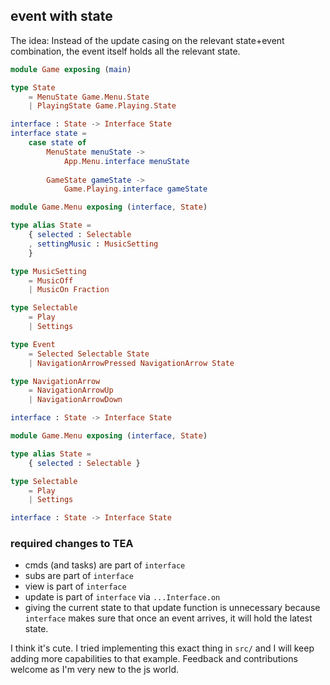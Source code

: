 ## event with state

The idea: Instead of the update casing on the relevant state+event combination,
the event itself holds all the relevant state.

```elm
module Game exposing (main)

type State
    = MenuState Game.Menu.State
    | PlayingState Game.Playing.State

interface : State -> Interface State
interface state =
    case state of
        MenuState menuState ->
            App.Menu.interface menuState
        
        GameState gameState ->
            Game.Playing.interface gameState
```
```elm
module Game.Menu exposing (interface, State)

type alias State =
    { selected : Selectable
    , settingMusic : MusicSetting
    }

type MusicSetting
    = MusicOff
    | MusicOn Fraction

type Selectable
    = Play
    | Settings

type Event
    = Selected Selectable State
    | NavigationArrowPressed NavigationArrow State

type NavigationArrow
    = NavigationArrowUp
    | NavigationArrowDown

interface : State -> Interface State
```
```elm
module Game.Menu exposing (interface, State)

type alias State =
    { selected : Selectable }

type Selectable
    = Play
    | Settings

interface : State -> Interface State
```

### required changes to TEA
- cmds (and tasks) are part of `interface`
- subs are part of `interface`
- view is part of `interface`
- update is part of `interface` via `...Interface.on`
- giving the current state to that update function is unnecessary because `interface`
  makes sure that once an event arrives, it will hold the latest state.

I think it's cute. I tried implementing this exact thing in `src/`
and I will keep adding more capabilities to that example. Feedback and contributions welcome
as I'm very new to the js world.
